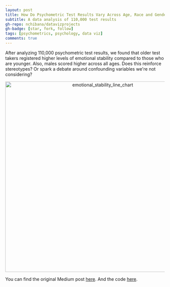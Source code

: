 ```yaml
---
layout: post
title: How Do Psychometric Test Results Vary Across Age, Race and Gender?
subtitle: A data analysis of 110,000 test results
gh-repo: nchibana/datavizprojects
gh-badge: [star, fork, follow]
tags: [psychometrics, psychology, data viz]
comments: true
---
```


After analyzing 110,000 psychometric test results, we found that older test takers registered higher levels of emotional stability compared to those who are younger. Also, males scored higher across all ages. Does this reinforce stereotypes? Or spark a debate around confounding variables we're not considering?

<div>
    <a href="https://plot.ly/~keiko/10/?share_key=GMeCaIWEDt29V0E7NCsPmc" target="_blank" title="emotional_stability_line_chart" style="display: block; text-align: center;"><img src="https://plot.ly/~keiko/10.png?share_key=GMeCaIWEDt29V0E7NCsPmc" alt="emotional_stability_line_chart" style="max-width: 100%;width: 600px;"  width="600" onerror="this.onerror=null;this.src='https://plot.ly/404.png';" /></a>
</div>

You can find the original Medium post <a href="https://medium.com/@nayomichibana/how-do-psychometric-test-results-vary-across-age-race-and-gender-2651672cd96c">here</a>. And the code <a href="https://github.com/nchibana/DS-Unit-1-Sprint-5-Data-Storytelling-Blog-Post">here</a>.
